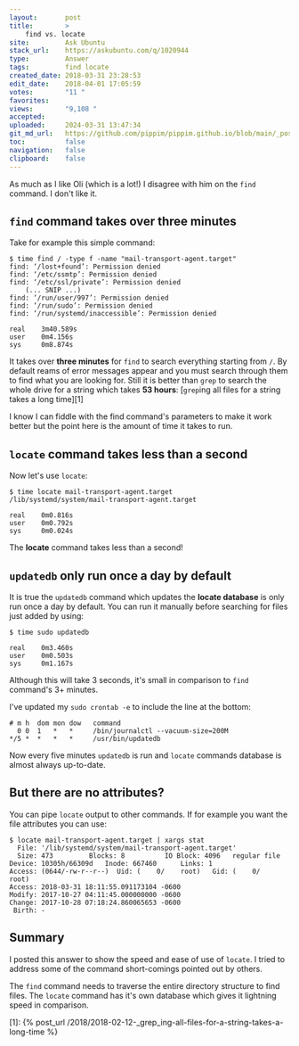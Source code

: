 ```yaml
---
layout:       post
title:        >
    find vs. locate
site:         Ask Ubuntu
stack_url:    https://askubuntu.com/q/1020944
type:         Answer
tags:         find locate
created_date: 2018-03-31 23:28:53
edit_date:    2018-04-01 17:05:59
votes:        "11 "
favorites:    
views:        "9,108 "
accepted:     
uploaded:     2024-03-31 13:47:34
git_md_url:   https://github.com/pippim/pippim.github.io/blob/main/_posts/2018/2018-03-31-find-vs.-locate.md
toc:          false
navigation:   false
clipboard:    false
---
```


As much as I like Oli (which is a lot!) I disagree with him on the `find` command. I don't like it.

## `find` command takes over three minutes

Take for example this simple command:

``` 
$ time find / -type f -name "mail-transport-agent.target"
find: ‘/lost+found’: Permission denied
find: ‘/etc/ssmtp’: Permission denied
find: ‘/etc/ssl/private’: Permission denied
    (... SNIP ...)
find: ‘/run/user/997’: Permission denied
find: ‘/run/sudo’: Permission denied
find: ‘/run/systemd/inaccessible’: Permission denied

real	3m40.589s
user	0m4.156s
sys	    0m8.874s
```

It takes over **three minutes** for `find` to search everything starting from `/`. By default reams of error messages appear and you must search through them to find what you are looking for. Still it is better than `grep` to search the whole drive for a string which takes **53 hours**: [`grep`ing all files for a string takes a long time][1]

I know I can fiddle with the find command's parameters to make it work better but the point here is the amount of time it takes to run.

## `locate` command takes less than a second

Now let's use `locate`:

``` 
$ time locate mail-transport-agent.target
/lib/systemd/system/mail-transport-agent.target

real	0m0.816s
user	0m0.792s
sys	    0m0.024s
```

The **locate** command takes less than a second!

## `updatedb` only run once a day by default

It is true the `updatedb` command which updates the **locate database** is only run once a day by default. You can run it manually before searching for files just added by using:

``` 
$ time sudo updatedb

real	0m3.460s
user	0m0.503s
sys	    0m1.167s
```

Although this will take 3 seconds, it's small in comparison to `find` command's 3+ minutes.

I've updated my `sudo crontab -e` to include the line at the bottom:

``` 
# m h  dom mon dow   command
  0 0  1   *   *     /bin/journalctl --vacuum-size=200M
*/5 *  *   *   *     /usr/bin/updatedb
```

Now every five minutes `updatedb` is run and `locate` commands database is almost always up-to-date.

## But there are no attributes?

You can pipe `locate` output to other commands. If for example you want the file attributes you can use:

``` 
$ locate mail-transport-agent.target | xargs stat
  File: '/lib/systemd/system/mail-transport-agent.target'
  Size: 473       	Blocks: 8          IO Block: 4096   regular file
Device: 10305h/66309d	Inode: 667460      Links: 1
Access: (0644/-rw-r--r--)  Uid: (    0/    root)   Gid: (    0/    root)
Access: 2018-03-31 18:11:55.091173104 -0600
Modify: 2017-10-27 04:11:45.000000000 -0600
Change: 2017-10-28 07:18:24.860065653 -0600
 Birth: -
```

## Summary

I posted this answer to show the speed and ease of use of `locate`. I tried to address some of the command short-comings pointed out by others.

The `find` command needs to traverse the entire directory structure to find files. The `locate` command has it's own database which gives it lightning speed in comparison.

  [1]: {% post_url /2018/2018-02-12-_grep_ing-all-files-for-a-string-takes-a-long-time %}
